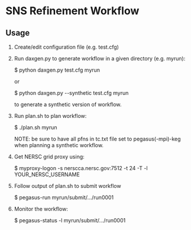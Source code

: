 SNS Refinement Workflow
=======================

Usage
-----
1. Create/edit configuration file (e.g. test.cfg)

2. Run daxgen.py to generate workflow in a given directory (e.g. myrun):

    $ python daxgen.py test.cfg myrun
    
    or
    
    $ python daxgen.py --synthetic test.cfg myrun

    to generate a synthetic version of workflow.


3. Run plan.sh to plan workflow:

    $ ./plan.sh myrun

    NOTE: be sure to have all pfns in tc.txt file set to pegasus(-mpi)-keg when planning a synthetic workflow.
    
4. Get NERSC grid proxy using:

    $ myproxy-logon -s nerscca.nersc.gov:7512 -t 24 -T -l YOUR_NERSC_USERNAME

5. Follow output of plan.sh to submit workflow

    $ pegasus-run myrun/submit/.../run0001

6. Monitor the workflow:

    $ pegasus-status -l myrun/submit/.../run0001

